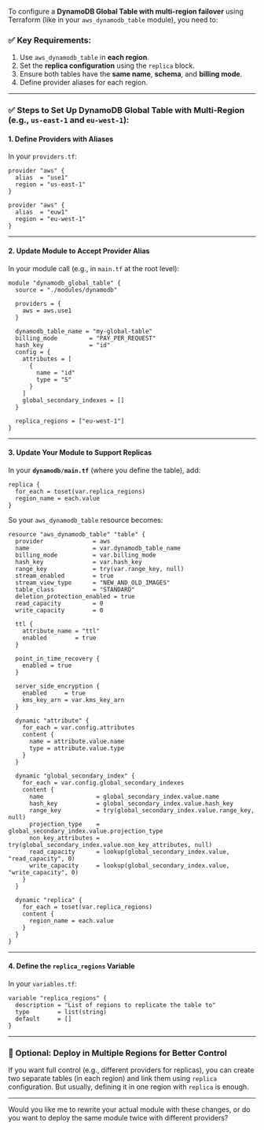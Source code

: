 To configure a **DynamoDB Global Table with multi-region failover** using Terraform (like in your `aws_dynamodb_table` module), you need to:

### ✅ Key Requirements:

1. Use `aws_dynamodb_table` in **each region**.
2. Set the **replica configuration** using the `replica` block.
3. Ensure both tables have the **same name**, **schema**, and **billing mode**.
4. Define provider aliases for each region.

---

### ✅ Steps to Set Up DynamoDB Global Table with Multi-Region (e.g., `us-east-1` and `eu-west-1`):

#### 1. **Define Providers with Aliases**

In your `providers.tf`:

```hcl
provider "aws" {
  alias  = "use1"
  region = "us-east-1"
}

provider "aws" {
  alias  = "euw1"
  region = "eu-west-1"
}
```

---

#### 2. **Update Module to Accept Provider Alias**

In your module call (e.g., in `main.tf` at the root level):

```hcl
module "dynamodb_global_table" {
  source = "./modules/dynamodb"

  providers = {
    aws = aws.use1
  }

  dynamodb_table_name = "my-global-table"
  billing_mode         = "PAY_PER_REQUEST"
  hash_key             = "id"
  config = {
    attributes = [
      {
        name = "id"
        type = "S"
      }
    ]
    global_secondary_indexes = []
  }

  replica_regions = ["eu-west-1"]
}
```

---

#### 3. **Update Your Module to Support Replicas**

In your **`dynamodb/main.tf`** (where you define the table), add:

```hcl
replica {
  for_each = toset(var.replica_regions)
  region_name = each.value
}
```

So your `aws_dynamodb_table` resource becomes:

```hcl
resource "aws_dynamodb_table" "table" {
  provider              = aws
  name                  = var.dynamodb_table_name
  billing_mode          = var.billing_mode
  hash_key              = var.hash_key
  range_key             = try(var.range_key, null)
  stream_enabled        = true
  stream_view_type      = "NEW_AND_OLD_IMAGES"
  table_class           = "STANDARD"
  deletion_protection_enabled = true
  read_capacity         = 0
  write_capacity        = 0

  ttl {
    attribute_name = "ttl"
    enabled        = true
  }

  point_in_time_recovery {
    enabled = true
  }

  server_side_encryption {
    enabled     = true
    kms_key_arn = var.kms_key_arn
  }

  dynamic "attribute" {
    for_each = var.config.attributes
    content {
      name = attribute.value.name
      type = attribute.value.type
    }
  }

  dynamic "global_secondary_index" {
    for_each = var.config.global_secondary_indexes
    content {
      name               = global_secondary_index.value.name
      hash_key           = global_secondary_index.value.hash_key
      range_key          = try(global_secondary_index.value.range_key, null)
      projection_type    = global_secondary_index.value.projection_type
      non_key_attributes = try(global_secondary_index.value.non_key_attributes, null)
      read_capacity      = lookup(global_secondary_index.value, "read_capacity", 0)
      write_capacity     = lookup(global_secondary_index.value, "write_capacity", 0)
    }
  }

  dynamic "replica" {
    for_each = toset(var.replica_regions)
    content {
      region_name = each.value
    }
  }
}
```

---

#### 4. **Define the `replica_regions` Variable**

In your `variables.tf`:

```hcl
variable "replica_regions" {
  description = "List of regions to replicate the table to"
  type        = list(string)
  default     = []
}
```

---

### 🧪 Optional: Deploy in Multiple Regions for Better Control

If you want full control (e.g., different providers for replicas), you can create two separate tables (in each region) and link them using `replica` configuration. But usually, defining it in one region with `replica` is enough.

---

Would you like me to rewrite your actual module with these changes, or do you want to deploy the same module twice with different providers?
